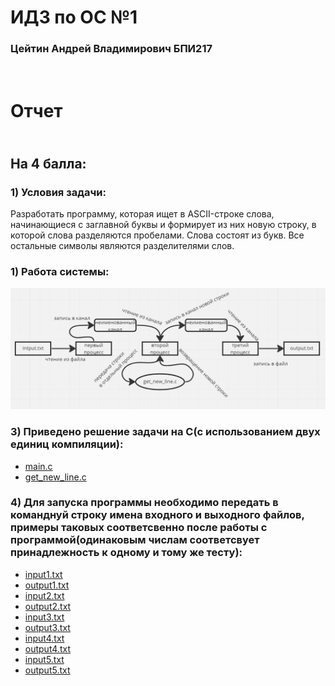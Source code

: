 # ИДЗ по ОС №1
### Цейтин Андрей Владимирович БПИ217
# <br> Отчет
## <br> На 4 балла:
### 1) Условия задачи:
Разработать программу, которая ищет в ASCII-строке слова, начинающиеся с заглавной буквы и формирует из них новую
строку, в которой слова разделяются пробелами. Слова состоят из
букв. Все остальные символы являются разделителями слов.
### 1) Работа системы:
![System](https://github.com/CehhGhost/OS1/blob/main/FirstProg/System.png)
### 3) Приведено решение задачи на C(с использованием двух единиц компиляции):
* [main.c](https://github.com/CehhGhost/OS1/blob/main/FirstProg/C%20code/main.c)
* [get_new_line.c](https://github.com/CehhGhost/OS1/blob/main/FirstProg/C%20code/get_new_line.c)
### 4) Для запуска программы необходимо передать в команднуй строку имена входного и выходного файлов, примеры таковых соответсвенно после работы с программой(одинаковым числам соответсвует принадлежность к одному и тому же тесту):
* [input1.txt](https://github.com/CehhGhost/OS1/blob/main/FirstProg/Tests/input1.txt)
* [output1.txt](https://github.com/CehhGhost/OS1/blob/main/FirstProg/Tests/output1.txt)
* [input2.txt](https://github.com/CehhGhost/OS1/blob/main/FirstProg/Tests/input2.txt)
* [output2.txt](https://github.com/CehhGhost/OS1/blob/main/FirstProg/Tests/output2.txt)
* [input3.txt](https://github.com/CehhGhost/OS1/blob/main/FirstProg/Tests/input3.txt)
* [output3.txt](https://github.com/CehhGhost/OS1/blob/main/FirstProg/Tests/output3.txt)
* [input4.txt](https://github.com/CehhGhost/OS1/blob/main/FirstProg/Tests/input4.txt)
* [output4.txt](https://github.com/CehhGhost/OS1/blob/main/FirstProg/Tests/output4.txt)
* [input5.txt](https://github.com/CehhGhost/OS1/blob/main/FirstProg/Tests/input5.txt)
* [output5.txt](https://github.com/CehhGhost/OS1/blob/main/FirstProg/Tests/output5.txt)
